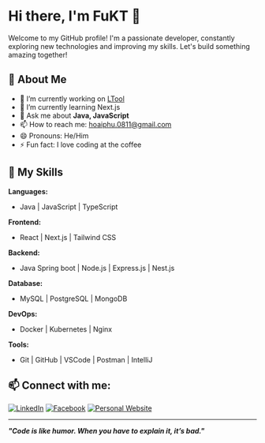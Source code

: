 # Hi there, I'm FuKT 👋

Welcome to my GitHub profile! I'm a passionate developer, constantly exploring new technologies and improving my skills. Let's build something amazing together!

## 🌟 About Me

- 🔭 I’m currently working on [LTool](https://ltool.us)
- 🌱 I’m currently learning Next.js
- 💬 Ask me about **Java, JavaScript**
- 📫 How to reach me: [hoaiphu.0811@gmail.com](mailto:hoaiphu.0811@gmail.com)
- 😄 Pronouns: He/Him
- ⚡ Fun fact: I love coding at the coffee

## 🚀 My Skills

**Languages:**
- Java | JavaScript | TypeScript

**Frontend:**
- React | Next.js | Tailwind CSS

**Backend:**
- Java Spring boot | Node.js | Express.js | Nest.js

**Database:**
- MySQL | PostgreSQL | MongoDB

**DevOps:**
- Docker | Kubernetes | Nginx

**Tools:**
- Git | GitHub | VSCode | Postman | IntelliJ

## 📫 Connect with me:

[![LinkedIn](https://img.shields.io/badge/-LinkedIn-blue?style=flat&logo=LinkedIn&logoColor=white)](https://linkedin.com/in/lamhoaiphu)
[![Facebook](https://img.shields.io/badge/-Facebook-blue?style=flat&logo=Facebook&logoColor=white)](https://fb.com/lamhoaiphu)
[![Personal Website](https://img.shields.io/badge/-Blog-black?style=flat&logo=About.me&logoColor=white)](https://hoaiphu.blogspot.com)

---

_**"Code is like humor. When you have to explain it, it’s bad."**_

<!--
**hoaiphu99/hoaiphu99** is a ✨ _special_ ✨ repository because its `README.md` (this file) appears on your GitHub profile.

Here are some ideas to get you started:

- 🔭 I’m currently working on ...
- 🌱 I’m currently learning ...
- 👯 I’m looking to collaborate on ...
- 🤔 I’m looking for help with ...
- 💬 Ask me about ...
- 📫 How to reach me: ...
- 😄 Pronouns: ...
- ⚡ Fun fact: ...
-->
